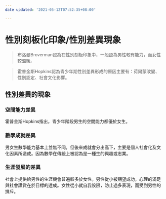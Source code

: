 ```yaml
---
date updated: '2021-05-12T07:52:35+08:00'

---
```


# 性別刻板化印象/性別差異現象

> 布洛曼Broverman認為在性別刻板印象中，一般認為男性較有能力，而女性較溫暖。

> 霍普金斯Hopkins認為青少年期性別差異形成的原因主要有：荷爾蒙改變、性別認定、社會文化影響。

## 性別差異的現象

### 空間能力差異

霍普金斯Hopkins指出，青少年階段男生的空間能力都優於女生。

### 數學成就差異

男女生數學能力基本上並無不同，但後來成就會分出高下，主要是個人社會化及文化因素所造成。因為數學在傳統上被認為是一種生的興趣或志業。

### 生涯發展的差異

社會上提供給男性的生涯機會普遍較多於女性。男性從小被期望成功，心理的滿足與社會讚賞在於目標的達成。女性從小就自我設限，防止過多表現，而受到男性的排斥。

